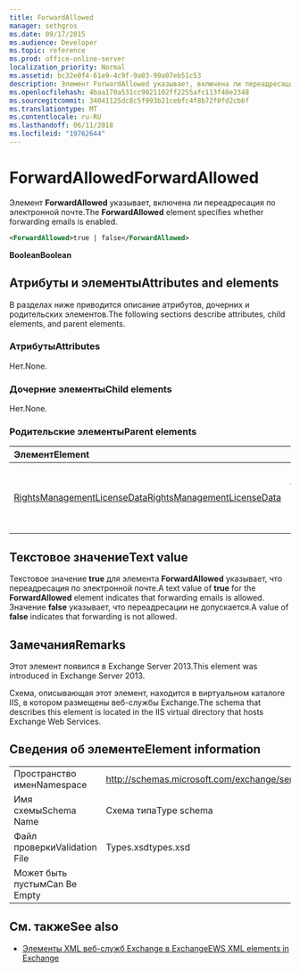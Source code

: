 ```yaml
---
title: ForwardAllowed
manager: sethgros
ms.date: 09/17/2015
ms.audience: Developer
ms.topic: reference
ms.prod: office-online-server
localization_priority: Normal
ms.assetid: bc32e0f4-61e9-4c9f-9a03-90a07eb51c53
description: Элемент ForwardAllowed указывает, включена ли переадресация по электронной почте.
ms.openlocfilehash: 4baa170a531cc9021102ff2255afc113f40e2348
ms.sourcegitcommit: 34041125dc8c5f993b21cebfc4f8b72f0fd2cb6f
ms.translationtype: MT
ms.contentlocale: ru-RU
ms.lasthandoff: 06/11/2018
ms.locfileid: "19762644"
---
```

# <a name="forwardallowed"></a><span data-ttu-id="90d03-103">ForwardAllowed</span><span class="sxs-lookup"><span data-stu-id="90d03-103">ForwardAllowed</span></span>

<span data-ttu-id="90d03-104">Элемент **ForwardAllowed** указывает, включена ли переадресация по электронной почте.</span><span class="sxs-lookup"><span data-stu-id="90d03-104">The **ForwardAllowed** element specifies whether forwarding emails is enabled.</span></span> 
  
```XML
<ForwardAllowed>true | false</ForwardAllowed>
```

 <span data-ttu-id="90d03-105">**Boolean**</span><span class="sxs-lookup"><span data-stu-id="90d03-105">**Boolean**</span></span>
## <a name="attributes-and-elements"></a><span data-ttu-id="90d03-106">Атрибуты и элементы</span><span class="sxs-lookup"><span data-stu-id="90d03-106">Attributes and elements</span></span>

<span data-ttu-id="90d03-107">В разделах ниже приводится описание атрибутов, дочерних и родительских элементов.</span><span class="sxs-lookup"><span data-stu-id="90d03-107">The following sections describe attributes, child elements, and parent elements.</span></span>
  
### <a name="attributes"></a><span data-ttu-id="90d03-108">Атрибуты</span><span class="sxs-lookup"><span data-stu-id="90d03-108">Attributes</span></span>

<span data-ttu-id="90d03-109">Нет.</span><span class="sxs-lookup"><span data-stu-id="90d03-109">None.</span></span>
  
### <a name="child-elements"></a><span data-ttu-id="90d03-110">Дочерние элементы</span><span class="sxs-lookup"><span data-stu-id="90d03-110">Child elements</span></span>

<span data-ttu-id="90d03-111">Нет.</span><span class="sxs-lookup"><span data-stu-id="90d03-111">None.</span></span>
  
### <a name="parent-elements"></a><span data-ttu-id="90d03-112">Родительские элементы</span><span class="sxs-lookup"><span data-stu-id="90d03-112">Parent elements</span></span>

|<span data-ttu-id="90d03-113">**Элемент**</span><span class="sxs-lookup"><span data-stu-id="90d03-113">**Element**</span></span>|<span data-ttu-id="90d03-114">**Описание**</span><span class="sxs-lookup"><span data-stu-id="90d03-114">**Description**</span></span>|
|:-----|:-----|
|[<span data-ttu-id="90d03-115">RightsManagementLicenseData</span><span class="sxs-lookup"><span data-stu-id="90d03-115">RightsManagementLicenseData</span></span>](rightsmanagementlicensedata.md) <br/> |<span data-ttu-id="90d03-116">Задает сведения о лицензии управления правами.</span><span class="sxs-lookup"><span data-stu-id="90d03-116">Specifies information about the rights management license.</span></span>  <br/> |
   
## <a name="text-value"></a><span data-ttu-id="90d03-117">Текстовое значение</span><span class="sxs-lookup"><span data-stu-id="90d03-117">Text value</span></span>

<span data-ttu-id="90d03-118">Текстовое значение **true** для элемента **ForwardAllowed** указывает, что переадресация по электронной почте.</span><span class="sxs-lookup"><span data-stu-id="90d03-118">A text value of **true** for the **ForwardAllowed** element indicates that forwarding emails is allowed.</span></span> <span data-ttu-id="90d03-119">Значение **false** указывает, что переадресации не допускается.</span><span class="sxs-lookup"><span data-stu-id="90d03-119">A value of **false** indicates that forwarding is not allowed.</span></span> 
  
## <a name="remarks"></a><span data-ttu-id="90d03-120">Замечания</span><span class="sxs-lookup"><span data-stu-id="90d03-120">Remarks</span></span>

<span data-ttu-id="90d03-121">Этот элемент появился в Exchange Server 2013.</span><span class="sxs-lookup"><span data-stu-id="90d03-121">This element was introduced in Exchange Server 2013.</span></span>
  
<span data-ttu-id="90d03-122">Схема, описывающая этот элемент, находится в виртуальном каталоге IIS, в котором размещены веб-службы Exchange.</span><span class="sxs-lookup"><span data-stu-id="90d03-122">The schema that describes this element is located in the IIS virtual directory that hosts Exchange Web Services.</span></span>
  
## <a name="element-information"></a><span data-ttu-id="90d03-123">Сведения об элементе</span><span class="sxs-lookup"><span data-stu-id="90d03-123">Element information</span></span>

|||
|:-----|:-----|
|<span data-ttu-id="90d03-124">Пространство имен</span><span class="sxs-lookup"><span data-stu-id="90d03-124">Namespace</span></span>  <br/> |http://schemas.microsoft.com/exchange/services/2006/types  <br/> |
|<span data-ttu-id="90d03-125">Имя схемы</span><span class="sxs-lookup"><span data-stu-id="90d03-125">Schema Name</span></span>  <br/> |<span data-ttu-id="90d03-126">Схема типа</span><span class="sxs-lookup"><span data-stu-id="90d03-126">Type schema</span></span>  <br/> |
|<span data-ttu-id="90d03-127">Файл проверки</span><span class="sxs-lookup"><span data-stu-id="90d03-127">Validation File</span></span>  <br/> |<span data-ttu-id="90d03-128">Types.xsd</span><span class="sxs-lookup"><span data-stu-id="90d03-128">types.xsd</span></span>  <br/> |
|<span data-ttu-id="90d03-129">Может быть пустым</span><span class="sxs-lookup"><span data-stu-id="90d03-129">Can Be Empty</span></span>  <br/> ||
   
## <a name="see-also"></a><span data-ttu-id="90d03-130">См. также</span><span class="sxs-lookup"><span data-stu-id="90d03-130">See also</span></span>



- [<span data-ttu-id="90d03-131">Элементы XML веб-служб Exchange в Exchange</span><span class="sxs-lookup"><span data-stu-id="90d03-131">EWS XML elements in Exchange</span></span>](ews-xml-elements-in-exchange.md)

